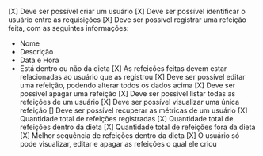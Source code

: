 [X] Deve ser possível criar um usuário
[X] Deve ser possível identificar o usuário entre as requisições
[X] Deve ser possível registrar uma refeição feita, com as seguintes informações:
  - Nome
  - Descrição
  - Data e Hora
  - Está dentro ou não da dieta
[X] As refeições feitas devem estar relacionadas ao usuário que as registrou
[X] Deve ser possível editar uma refeição, podendo alterar todos os dados acima
[X] Deve ser possível apagar uma refeição
[X] Deve ser possível listar todas as refeições de um usuário
[X] Deve ser possível visualizar uma única refeição
[] Deve ser possível recuperar as métricas de um usuário
  [X] Quantidade total de refeições registradas
  [X] Quantidade total de refeições dentro da dieta
  [X] Quantidade total de refeições fora da dieta
  [X] Melhor sequência de refeições dentro da dieta
[X] O usuário só pode visualizar, editar e apagar as refeições o qual ele criou